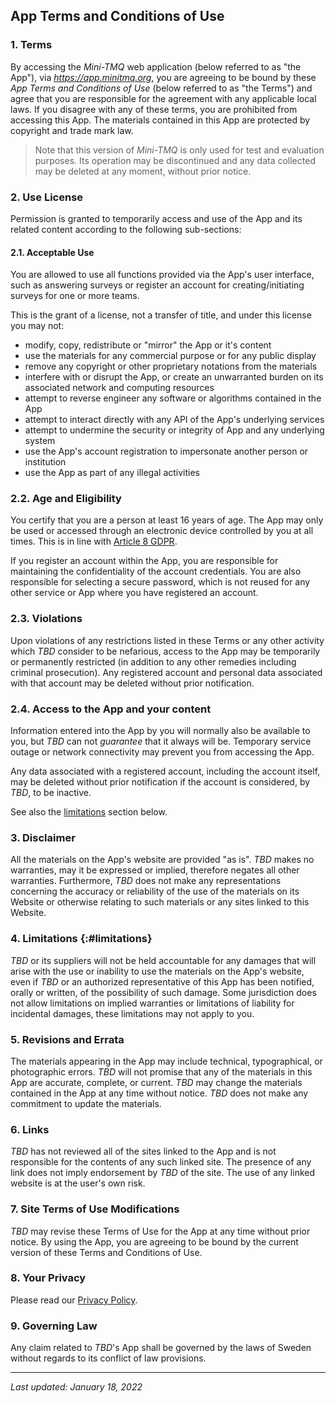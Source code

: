 ## App Terms and Conditions of Use

### 1\. Terms
By accessing the _Mini-TMQ_ web application (below referred to as "the App"), via _https://app.minitmq.org_, you are agreeing to be bound by these _App Terms and Conditions of Use_ (below referred to as "the Terms") and agree that you are responsible for the agreement with any applicable local laws. If you disagree with any of these terms, you are prohibited from accessing this App. The materials contained in this App are protected by copyright and trade mark law.

> Note that this version of _Mini-TMQ_ is only used for test and evaluation purposes. Its operation may be discontinued and any data collected may be deleted at any moment, without prior notice.

### 2\. Use License
Permission is granted to temporarily access and use of the App and its related content according to the following sub-sections:

#### 2.1\. Acceptable Use
You are allowed to use all functions provided via the App's user interface, such as answering surveys or register an account for creating/initiating surveys for one or more teams.

This is the grant of a license, not a transfer of title, and under this license you may not:
* modify, copy, redistribute or "mirror" the App or it's content
* use the materials for any commercial purpose or for any public display
* remove any copyright or other proprietary notations from the materials
* interfere with or disrupt the App, or create an unwarranted burden on its associated network and computing resources
* attempt to reverse engineer any software or algorithms contained in the App 
* attempt to interact directly with any API of the App's underlying services
* attempt to undermine the security or integrity of App and any underlying system
* use the App's account registration to impersonate another person or institution
* use the App as part of any illegal activities

### 2.2\. Age and Eligibility
You certify that you are a person at least 16 years of age. The App may only be used or accessed through an electronic device controlled by you at all times. This is in line with [Article 8 GDPR](https://gdpr-info.eu/art-8-gdpr/).

If you register an account within the App, you are responsible for maintaining the confidentiality of the account credentials. You are also responsible for selecting a secure password, which is not reused for any other service or App where you have registered an account.

### 2.3\. Violations
Upon violations of any restrictions listed in these Terms or any other activity which _TBD_ consider to be nefarious, access to the App may be temporarily or permanently restricted (in addition to any other remedies including criminal prosecution). Any registered account and personal data associated with that account may be deleted without prior notification.

### 2.4\. Access to the App and your content
Information entered into the App by you will normally also be available to you, but _TBD_ can not _guarantee_ that it always will be. Temporary service outage or network connectivity may prevent you from accessing the App.

Any data associated with a registered account, including the account itself, may be deleted without prior notification if the account is considered, by _TBD_, to be inactive.

See also the [limitations](#limitations) section below.

### 3\. Disclaimer
All the materials on the App's website are provided "as is". _TBD_ makes no warranties, may it be expressed or implied, therefore negates all other warranties. Furthermore, _TBD_ does not make any representations concerning the accuracy or reliability of the use of the materials on its Website or otherwise relating to such materials or any sites linked to this Website.

### 4\. Limitations  {:#limitations}
_TBD_ or its suppliers will not be held accountable for any damages that will arise with the use or inability to use the materials on the App's website, even if _TBD_ or an authorized representative of this App has been notified, orally or written, of the possibility of such damage. Some jurisdiction does not allow limitations on implied warranties or limitations of liability for incidental damages, these limitations may not apply to you.

### 5\. Revisions and Errata
The materials appearing in the App may include technical, typographical, or photographic errors. _TBD_ will not promise that any of the materials in this App are accurate, complete, or current. _TBD_ may change the materials contained in the App at any time without notice. _TBD_ does not make any commitment to update the materials.

### 6\. Links
_TBD_ has not reviewed all of the sites linked to the App and is not responsible for the contents of any such linked site. The presence of any link does not imply endorsement by _TBD_ of the site. The use of any linked website is at the user's own risk.

### 7\. Site Terms of Use Modifications
_TBD_ may revise these Terms of Use for the App at any time without prior notice. By using the App, you are agreeing to be bound by the current version of these Terms and Conditions of Use.

### 8\. Your Privacy
Please read our [Privacy Policy](/privacy).

### 9\. Governing Law
Any claim related to _TBD_'s App shall be governed by the laws of Sweden without regards to its conflict of law provisions.

***
_Last updated: January 18, 2022_
